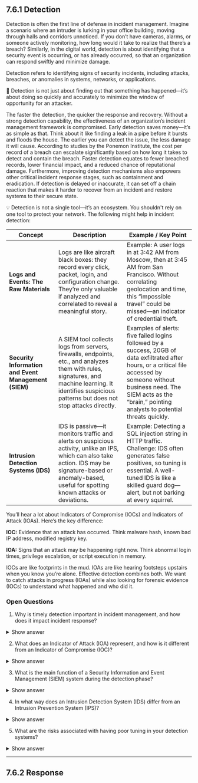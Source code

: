 ## 7.6.1 Detection ##

Detection is often the first line of defense in incident management. Imagine a scenario where an intruder is lurking in your office building, moving through halls and corridors unnoticed. If you don’t have cameras, alarms, or someone actively monitoring, how long would it take to realize that there’s a breach? Similarly, in the digital world, detection is about identifying that a security event is occurring, or has already occurred, so that an organization can respond swiftly and minimize damage.

Detection refers to identifying signs of security incidents, including attacks, breaches, or anomalies in systems, networks, or applications.

:necktie: Detection is not just about finding out that something has happened—it’s about doing so quickly and accurately to minimize the window of opportunity for an attacker.

The faster the detection, the quicker the response and recovery. Without a strong detection capability, the effectiveness of an organization’s incident management framework is compromised. Early detection saves money—it’s as simple as that. Think about it like finding a leak in a pipe before it bursts and floods the house. The earlier you can detect the issue, the less damage it will cause. According to studies by the Ponemon Institute, the cost per record of a breach can escalate significantly based on how long it takes to detect and contain the breach. Faster detection equates to fewer breached records, lower financial impact, and a reduced chance of reputational damage. Furthermore, improving detection mechanisms also empowers other critical incident response stages, such as containment and eradication. If detection is delayed or inaccurate, it can set off a chain reaction that makes it harder to recover from an incident and restore systems to their secure state.

:bulb: Detection is not a single tool—it’s an ecosystem. You shouldn't rely on one tool to protect your network. The following might help in incident detection:

| Concept | Description | Example / Key Point |
|---------|-------------|----------------------|
| **Logs and Events: The Raw Materials** | Logs are like aircraft black boxes: they record every click, packet, login, and configuration change. They’re only valuable if analyzed and correlated to reveal a meaningful story. | Example: A user logs in at 3:42 AM from Moscow, then at 3:45 AM from San Francisco. Without correlating geolocation and time, this “impossible travel” could be missed—an indicator of credential theft. |
| **Security Information and Event Management (SIEM)** | A SIEM tool collects logs from servers, firewalls, endpoints, etc., and analyzes them with rules, signatures, and machine learning. It identifies suspicious patterns but does not stop attacks directly. | Examples of alerts: five failed logins followed by a success, 20GB of data exfiltrated after hours, or a critical file accessed by someone without business need. The SIEM acts as the “brain,” pointing analysts to potential threats quickly. |
| **Intrusion Detection Systems (IDS)** | IDS is passive—it monitors traffic and alerts on suspicious activity, unlike an IPS, which can also take action. IDS may be signature-based or anomaly-based, useful for spotting known attacks or deviations. | Example: Detecting a SQL injection string in HTTP traffic. Challenge: IDS often generates false positives, so tuning is essential. A well-tuned IDS is like a skilled guard dog—alert, but not barking at every squirrel. |

You’ll hear a lot about Indicators of Compromise (IOCs) and Indicators of Attack (IOAs). Here’s the key difference:

**IOC:** Evidence that an attack has occurred. Think malware hash, known bad IP address, modified registry key.

**IOA:** Signs that an attack may be happening right now. Think abnormal login times, privilege escalation, or script execution in memory.

IOCs are like footprints in the mud. IOAs are like hearing footsteps upstairs when you know you’re alone.
Effective detection combines both. We want to catch attacks in progress (IOAs) while also looking for forensic evidence (IOCs) to understand what happened and who did it.

### Open Questions ###

1. Why is timely detection important in incident management, and how does it impact incident response?  
<details>
  <summary>Show answer</summary>
Timely detection allows security teams to identify and respond to threats before significant damage occurs, reducing attacker dwell time. The faster an incident is detected, the higher the chance of containing it early and minimizing costs.
</details>

2. What does an Indicator of Attack (IOA) represent, and how is it different from an Indicator of Compromise (IOC)?  
<details>
  <summary>Show answer</summary>
An IOA signals suspicious behavior that may indicate an ongoing attack, such as unusual login times or rapid privilege escalation. In contrast, an IOC confirms that a system has already been compromised, like detecting a known malware signature or unauthorized registry change.
</details>

3. What is the main function of a Security Information and Event Management (SIEM) system during the detection phase?  
<details>
  <summary>Show answer</summary>
A SIEM collects, correlates, and analyzes logs from multiple sources to detect patterns and generate alerts on suspicious activity. It helps analysts prioritize incidents based on severity and context, enabling faster and more informed responses.
</details>

4. In what way does an Intrusion Detection System (IDS) differ from an Intrusion Prevention System (IPS)?  
<details>
  <summary>Show answer</summary>
An IDS monitors and alerts on malicious activity but takes no action to stop it, while an IPS can block or prevent the traffic in real time. IDS is passive and used for monitoring, whereas IPS is active and used for prevention.
</details>

5. What are the risks associated with having poor tuning in your detection systems?  
<details>
  <summary>Show answer</summary>
Poorly tuned detection systems can create excessive false positives, overwhelming analysts and leading to alert fatigue. Alternatively, too much filtering can suppress legitimate alerts, allowing real threats to go unnoticed.
</details>

---

## 7.6.2 Response ##



